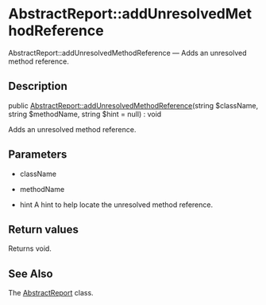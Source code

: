 AbstractReport::addUnresolvedMethodReference
================

AbstractReport::addUnresolvedMethodReference — Adds an unresolved method reference.

Description
---------------


public [AbstractReport::addUnresolvedMethodReference](https://github.com/lingtalfi/DocTools/blob/master/doc/api/DocTools/Report/AbstractReport/addUnresolvedMethodReference.md)(string $className, string $methodName, string $hint = null) : void




Adds an unresolved method reference.




Parameters
--------------


- className
    

- methodName
    

- hint
    A hint to help locate the unresolved method reference.


Return values
----------------

Returns void.









See Also
-----------

The [AbstractReport](https://github.com/lingtalfi/DocTools/blob/master/doc/api/DocTools/Report/AbstractReport.md) class.
